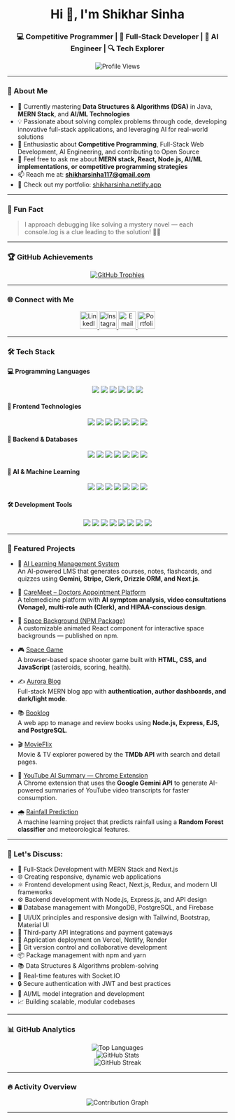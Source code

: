 <h1 align="center">Hi 👋, I'm Shikhar Sinha</h1>
<h3 align="center">💻 Competitive Programmer | 🔧 Full-Stack Developer | 🤖 AI Engineer | 🔍 Tech Explorer</h3>

<p align="center">
  <img src="https://komarev.com/ghpvc/?username=shikhar1504&label=Profile%20views&color=0e75b6&style=flat" alt="Profile Views" />
</p>

---

### 🚀 About Me

- 🌱 Currently mastering **Data Structures & Algorithms (DSA)** in Java, **MERN Stack**, and **AI/ML Technologies**
- 💡 Passionate about solving complex problems through code, developing innovative full-stack applications, and leveraging AI for real-world solutions
- 🧠 Enthusiastic about **Competitive Programming**, Full-Stack Web Development, AI Engineering, and contributing to Open Source
- 💬 Feel free to ask me about **MERN stack, React, Node.js, AI/ML implementations, or competitive programming strategies**
- 📫 Reach me at: **shikharsinha117@gmail.com**
- 🔗 Check out my portfolio: [shikharsinha.netlify.app](https://shikharsinha.netlify.app/)

---

### 🧠 Fun Fact

> I approach debugging like solving a mystery novel — each console.log is a clue leading to the solution! 🕵️‍♂️

---

### 🏆 GitHub Achievements

<p align="center">
  <a href="https://github.com/ryo-ma/github-profile-trophy">
    <img src="https://github-profile-trophy.vercel.app/?username=shikhar1504&theme=dracula&title=Experience,Commit,Issue,PullRequest,Repositories,Stars,Follower,Review" alt="GitHub Trophies" />
  </a>
</p>

---

### 🌐 Connect with Me

<p align="center">
  <a href="https://linkedin.com/in/shikhar-sinha-b14299249" target="_blank">
    <img src="https://raw.githubusercontent.com/rahuldkjain/github-profile-readme-generator/master/src/images/icons/Social/linked-in-alt.svg" alt="LinkedIn" height="40" width="40" />
  </a>
  <a href="https://instagram.com/shikharsinha154" target="_blank">
    <img src="https://raw.githubusercontent.com/rahuldkjain/github-profile-readme-generator/master/src/images/icons/Social/instagram.svg" alt="Instagram" height="40" width="40" />
  </a>
  <a href="mailto:shikharsinha117@gmail.com" target="_blank">
    <img src="https://cdn-icons-png.flaticon.com/512/732/732200.png" alt="Email" height="40" width="40" />
  </a>
  <a href="https://shikharsinha.netlify.app" target="_blank">
    <img src="https://cdn-icons-png.flaticon.com/512/841/841364.png" alt="Portfolio" height="40" width="40" />
  </a>
</p>

---

### 🛠 Tech Stack

#### 💻 Programming Languages

<p align="center">
  <img src="https://img.shields.io/badge/C-00599C?style=for-the-badge&logo=c&logoColor=white" />
  <img src="https://img.shields.io/badge/Java-007396?style=for-the-badge&logo=java&logoColor=white" />
  <img src="https://img.shields.io/badge/JavaScript-F7DF1E?style=for-the-badge&logo=javascript&logoColor=black" />
  <img src="https://img.shields.io/badge/Python-3776AB?style=for-the-badge&logo=python&logoColor=white" />
  <img src="https://img.shields.io/badge/HTML5-E34F26?style=for-the-badge&logo=html5&logoColor=white" />
  <img src="https://img.shields.io/badge/CSS3-1572B6?style=for-the-badge&logo=css3&logoColor=white" />
</p>

#### 🎨 Frontend Technologies

<p align="center">
  <img src="https://img.shields.io/badge/React-20232A?style=for-the-badge&logo=react&logoColor=61DAFB" />
  <img src="https://img.shields.io/badge/Next.js-000000?style=for-the-badge&logo=next.js&logoColor=white" />
  <img src="https://img.shields.io/badge/Redux-593D88?style=for-the-badge&logo=redux&logoColor=white" />
  <img src="https://img.shields.io/badge/Tailwind_CSS-06B6D4?style=for-the-badge&logo=tailwindcss&logoColor=white" />
  <img src="https://img.shields.io/badge/Bootstrap-563D7C?style=for-the-badge&logo=bootstrap&logoColor=white" />
  <img src="https://img.shields.io/badge/Material_UI-0081CB?style=for-the-badge&logo=material-ui&logoColor=white" />
  <img src="https://img.shields.io/badge/Framer_Motion-0055FF?style=for-the-badge&logo=framer&logoColor=white" />
</p>

#### 🔧 Backend & Databases

<p align="center">
  <img src="https://img.shields.io/badge/Node.js-339933?style=for-the-badge&logo=node.js&logoColor=white" />
  <img src="https://img.shields.io/badge/Express.js-404D59?style=for-the-badge&logo=express&logoColor=white" />
  <img src="https://img.shields.io/badge/MongoDB-4EA94B?style=for-the-badge&logo=mongodb&logoColor=white" />
  <img src="https://img.shields.io/badge/PostgreSQL-336791?style=for-the-badge&logo=postgresql&logoColor=white" />
  <img src="https://img.shields.io/badge/Firebase-FFCA28?style=for-the-badge&logo=firebase&logoColor=black" />
  <img src="https://img.shields.io/badge/Mongoose-880000?style=for-the-badge&logo=mongoose&logoColor=white" />
  <img src="https://img.shields.io/badge/EJS-A91E50?style=for-the-badge&logo=ejs&logoColor=white" />
</p>

#### 🤖 AI & Machine Learning

<p align="center">
  <img src="https://img.shields.io/badge/Google_Gemini-4285F4?style=for-the-badge&logo=google&logoColor=white" />
  <img src="https://img.shields.io/badge/TensorFlow-FF6F00?style=for-the-badge&logo=tensorflow&logoColor=white" />
  <img src="https://img.shields.io/badge/scikit_learn-F7931E?style=for-the-badge&logo=scikit-learn&logoColor=white" />
  <img src="https://img.shields.io/badge/Pandas-2C2D72?style=for-the-badge&logo=pandas&logoColor=white" />
  <img src="https://img.shields.io/badge/NumPy-013243?style=for-the-badge&logo=numpy&logoColor=white" />
  <img src="https://img.shields.io/badge/XGBoost-FF6F00?style=for-the-badge&logo=xgboost&logoColor=white" />
  <img src="https://img.shields.io/badge/Random_Forest-3776AB?style=for-the-badge&logo=python&logoColor=white" />
</p>

#### 🛠 Development Tools

<p align="center">
  <img src="https://img.shields.io/badge/Git-F05032?style=for-the-badge&logo=git&logoColor=white" />
  <img src="https://img.shields.io/badge/GitHub-181717?style=for-the-badge&logo=github&logoColor=white" />
  <img src="https://img.shields.io/badge/VS_Code-007ACC?style=for-the-badge&logo=visual-studio-code&logoColor=white" />
  <img src="https://img.shields.io/badge/Docker-2496ED?style=for-the-badge&logo=docker&logoColor=white" />
  <img src="https://img.shields.io/badge/Vercel-000000?style=for-the-badge&logo=vercel&logoColor=white" />
  <img src="https://img.shields.io/badge/Netlify-00C58E?style=for-the-badge&logo=netlify&logoColor=white" />
  <img src="https://img.shields.io/badge/Stripe-626CD9?style=for-the-badge&logo=stripe&logoColor=white" />
  <img src="https://img.shields.io/badge/Clerk-6C47FF?style=for-the-badge&logo=clerk&logoColor=white" />
</p>

---

### 🚀 Featured Projects

- 🧠 [AI Learning Management System](https://learnforgeai.vercel.app/)  
  An AI-powered LMS that generates courses, notes, flashcards, and quizzes using **Gemini, Stripe, Clerk, Drizzle ORM, and Next.js**.

- 🏥 [CareMeet – Doctors Appointment Platform](https://caremeet.vercel.app/)  
  A telemedicine platform with **AI symptom analysis, video consultations (Vonage), multi-role auth (Clerk), and HIPAA-conscious design**.

- 🌌 [Space Background (NPM Package)](https://www.npmjs.com/package/space-background)  
  A customizable animated React component for interactive space backgrounds — published on npm.

- 🎮 [Space Game](https://shikhar1504.github.io/space-game/)  
  A browser-based space shooter game built with **HTML, CSS, and JavaScript** (asteroids, scoring, health).

- ✍️ [Aurora Blog](https://aurora-blogs.netlify.app/)  
  Full-stack MERN blog app with **authentication, author dashboards, and dark/light mode**.

- 📚 [Booklog](https://booklog-phi.vercel.app/)  
  A web app to manage and review books using **Node.js, Express, EJS, and PostgreSQL**.

- 🎬 [MovieFlix](https://movie-flix-shikhar.vercel.app/)  
  Movie & TV explorer powered by the **TMDb API** with search and detail pages.

- 🔌 [YouTube AI Summary — Chrome Extension](https://github.com/shikhar1504/youtube-ai-summary-chrome-extension)  
  A Chrome extension that uses the **Google Gemini API** to generate AI-powered summaries of YouTube video transcripts for faster consumption.

- 🌧️ [Rainfall Prediction](https://github.com/shikhar1504/Rainfall-Prediction)  
  A machine learning project that predicts rainfall using a **Random Forest classifier** and meteorological features.

---

### 💬 Let's Discuss:

- 🔧 Full-Stack Development with MERN Stack and Next.js
- 🌐 Creating responsive, dynamic web applications
- ⚛️ Frontend development using React, Next.js, Redux, and modern UI frameworks
- ⚙️ Backend development with Node.js, Express.js, and API design
- 🛢️ Database management with MongoDB, PostgreSQL, and Firebase
- 🎨 UI/UX principles and responsive design with Tailwind, Bootstrap, Material UI
- 🧪 Third-party API integrations and payment gateways
- 🚀 Application deployment on Vercel, Netlify, Render
- 🧰 Git version control and collaborative development
- 📦 Package management with npm and yarn
- 📚 Data Structures & Algorithms problem-solving
- 💬 Real-time features with Socket.IO
- 🔒 Secure authentication with JWT and best practices
- 🤖 AI/ML model integration and development
- 📈 Building scalable, modular codebases

---

### 📊 GitHub Analytics

<div align="center">
  <img src="https://github-readme-stats.vercel.app/api/top-langs?username=shikhar1504&show_icons=true&locale=en&layout=compact&theme=algolia" alt="Top Languages" />
  <br />
  <img src="https://github-readme-stats.vercel.app/api?username=shikhar1504&show_icons=true&locale=en&theme=algolia" alt="GitHub Stats" />
  <br />
  <img src="https://github-readme-streak-stats.herokuapp.com/?user=shikhar1504&theme=algolia" alt="GitHub Streak" />
</div>

---

### 🔥 Activity Overview

<p align="center">
  <img src="https://github-readme-activity-graph.vercel.app/graph?username=shikhar1504&theme=react-dark" alt="Contribution Graph"/>
</p>

---
